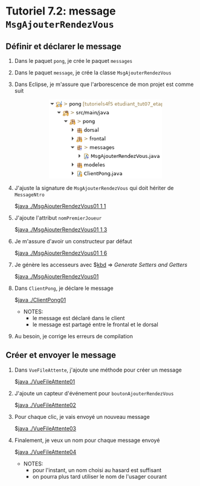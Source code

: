 # Tutoriel 7.2: message `MsgAjouterRendezVous`

## Définir et déclarer le message

1. Dans le paquet `pong`, je crée le paquet `messages`

1. Dans le paquet `message`, je crée la classe `MsgAjouterRendezVous`

1. Dans Eclipse, je m'assure que l'arborescence de mon projet est comme suit

    <center>
    <img src="eclipse01.png"/>
    <center>

1. J'ajuste la signature de `MsgAjouterRendezVous` qui doit hériter de `MessageNtro`

    $[java ./MsgAjouterRendezVous01 1 1]()

1. J'ajoute l'attribut `nomPremierJoueur`

    $[java ./MsgAjouterRendezVous01 1 3]()

1. Je m'assure d'avoir un constructeur par défaut

    $[java ./MsgAjouterRendezVous01 1 6]()

1. Je génère les accesseurs avec $[kbd](Shift+Alt+S) => *Generate Setters and Getters*

    $[java ./MsgAjouterRendezVous01]()

1. Dans `ClientPong`, je déclare le message

    $[java ./ClientPong01]()

    * NOTES:
        * le message est déclaré dans le client
        * le message est partagé entre le frontal et le dorsal



1. Au besoin, je corrige les erreurs de compilation


## Créer et envoyer le message

1. Dans `VueFileAttente`, j'ajoute une méthode pour créer un message

    $[java ./VueFileAttente01]()

1. J'ajoute un capteur d'événement pour `boutonAjouterRendezVous`

    $[java ./VueFileAttente02]()


1. Pour chaque clic, je vais envoyé un nouveau message

    $[java ./VueFileAttente03]()


1. Finalement, je veux un nom pour chaque message envoyé

    $[java ./VueFileAttente04]()


    * NOTES:
        * pour l'instant, un nom choisi au hasard est suffisant 
        * on pourra plus tard utiliser le nom de l'usager courant


